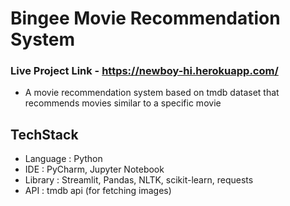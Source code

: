 ﻿# Bingee Movie Recommendation System
 
 ### Live Project Link  - https://newboy-hi.herokuapp.com/
 
 - A movie recommendation system based on tmdb dataset that recommends movies similar to a specific movie
 

## TechStack
- Language : Python
- IDE : PyCharm, Jupyter Notebook
- Library : Streamlit, Pandas, NLTK, scikit-learn, requests
- API : tmdb api (for fetching images)

